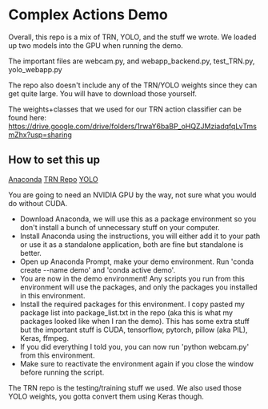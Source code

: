 # Complex Actions Demo

Overall, this repo is a mix of TRN, YOLO, and the stuff we wrote. We loaded up two models into the GPU when running the demo. 

The important files are webcam.py, and webapp_backend.py, test_TRN.py, yolo_webapp.py

The repo also doesn't include any of the TRN/YOLO weights since they can get quite large. You will have to download those yourself.

The weights+classes that we used for our TRN action classifier can be found here: https://drive.google.com/drive/folders/1rwaY6baBP_oHQZJMziadqfqLvTmsmZhx?usp=sharing

## How to set this up
[Anaconda](https://www.anaconda.com/download/)
[TRN Repo](https://github.com/metalbubble/TRN-pytorch)
[YOLO](https://pjreddie.com/darknet/yolo/)

You are going to need an NVIDIA GPU by the way, not sure what you would do without CUDA.

  - Download Anaconda, we will use this as a package environment so you don't install a bunch of unnecessary stuff on your computer.
  - Install Anaconda using the instructions, you will either add it to your path or use it as a standalone application, both are fine but standalone is better.
  - Open up Anaconda Prompt, make your demo environment. Run 'conda create --name demo' and 'conda active demo'.
  - You are now in the demo environment! Any scripts you run from this environment will use the packages, and only the packages you installed in this environment.
  - Install the required packages for this environment. I copy pasted my package list into package_list.txt in the repo (aka this is what my packages looked like when I ran the demo). This has some extra stuff but the important stuff is CUDA, tensorflow, pytorch, pillow (aka PIL), Keras, ffmpeg.
  - If you did everything I told you, you can now run 'python webcam.py' from this environment.
  - Make sure to reactivate the environment again if you close the window before running the script.

The TRN repo is the testing/training stuff we used.
We also used those YOLO weights, you gotta convert them using Keras though.